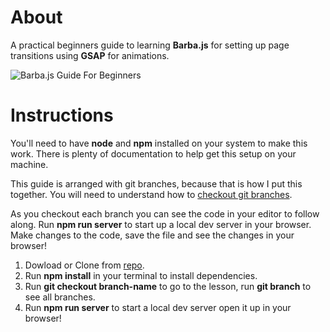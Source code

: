 # About

A practical beginners guide to learning **Barba.js** for setting up page transitions using **GSAP** for animations.

![Barba.js Guide For Beginners](https://github.com/telagraphic/barba-page-transitions-guide/blob/master/img/page-transitions-guide.gif)

# Instructions

You'll need to have **node** and **npm** installed on your system to make this work.
There is plenty of documentation to help get this setup on your machine.

This guide is arranged with git branches, because that is how I put this together.
You will need to understand how to [checkout git branches](https://www.atlassian.com/git/tutorials/using-branches/git-checkout).

As you checkout each branch you can see the code in your editor to follow along.
Run **npm run server** to start up a local dev server in your browser.
Make changes to the code, save the file and see the changes in your browser!

1. Dowload or Clone from [repo](https://github.com/telagraphic/barba-page-transitions-guide).
2. Run **npm install** in your terminal to install dependencies.
3. Run **git checkout branch-name** to go to the lesson, run **git branch** to see all branches.
3. Run **npm run server** to start a local dev server open it up in your browser!
